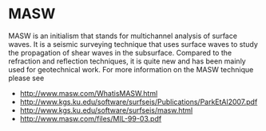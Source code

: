 # MASW

MASW is an initialism that stands for multichannel analysis of surface
waves. It is a seismic surveying technique that uses surface waves to
study the propagation of shear waves in the subsurface. Compared to the
refraction and reflection techniques, it is quite new and has been
mainly used for geotechnical work. For more information on the MASW
technique please see

- <http://www.masw.com/WhatisMASW.html>
- <http://www.kgs.ku.edu/software/surfseis/Publications/ParkEtAl2007.pdf>
- <http://www.kgs.ku.edu/software/surfseis/masw.html>
- <http://www.masw.com/files/MIL-99-03.pdf>
